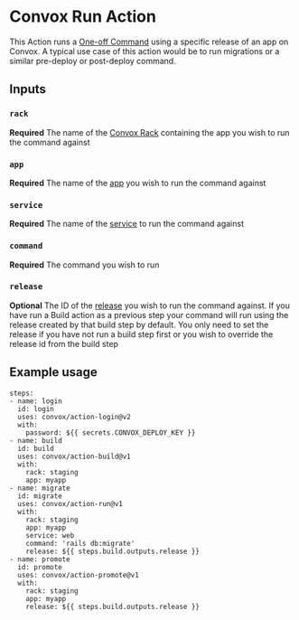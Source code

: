 # Convox Run Action
This Action runs a [One-off Command](https://docs.convox.com/management/one-off-commands) using a specific release of an app on Convox. A typical use case of this action would be to run migrations or a similar pre-deploy or post-deploy command.

## Inputs
### `rack`
**Required** The name of the [Convox Rack](https://docs.convox.com/introduction/rack) containing the app you wish to run the command against
### `app`
**Required** The name of the [app](https://docs.convox.com/deployment/creating-an-application) you wish to run the command against
### `service`
**Required** The name of the [service](https://docs.convox.com/application/services) to run the command against
### `command`
**Required** The command you wish to run
### `release`
**Optional** The ID of the [release](https://docs.convox.com/deployment/releases) you wish to run the command against. If you have run a Build action as a previous step your command will run using the release created by that build step by default. You only need to set the release if you have not run a build step first or you wish to override the release id from the build step
## Example usage
```
steps:
- name: login
  id: login
  uses: convox/action-login@v2
  with:
    password: ${{ secrets.CONVOX_DEPLOY_KEY }}
- name: build
  id: build
  uses: convox/action-build@v1
  with:
    rack: staging
    app: myapp
- name: migrate
  id: migrate
  uses: convox/action-run@v1
  with:
    rack: staging
    app: myapp
    service: web
    command: 'rails db:migrate'
    release: ${{ steps.build.outputs.release }}
- name: promote
  id: promote
  uses: convox/action-promote@v1
  with:
    rack: staging
    app: myapp
    release: ${{ steps.build.outputs.release }}
```
